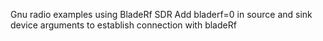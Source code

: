 Gnu radio examples using BladeRf SDR
Add bladerf=0 in source and sink device arguments to establish connection with bladeRf
